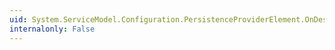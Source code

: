 ```yaml
---
uid: System.ServiceModel.Configuration.PersistenceProviderElement.OnDeserializeUnrecognizedAttribute(System.String,System.String)
internalonly: False
---
```


